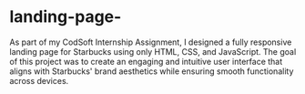 # landing-page-
As part of my CodSoft Internship Assignment, I designed a fully responsive landing page for Starbucks using only HTML, CSS, and JavaScript. The goal of this project was to create an engaging and intuitive user interface that aligns with Starbucks' brand aesthetics while ensuring smooth functionality across devices.
